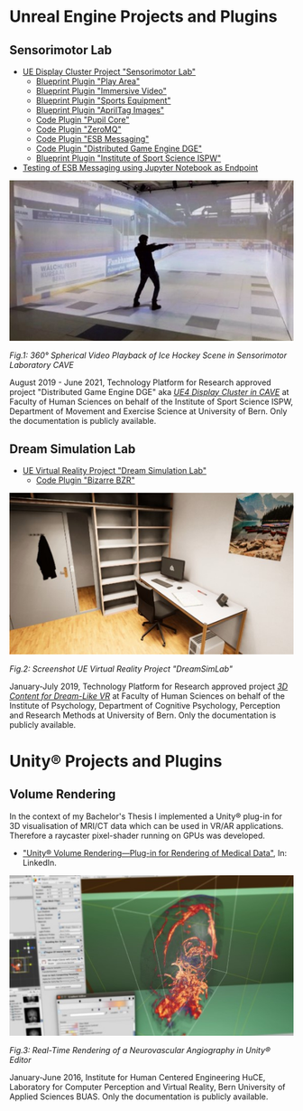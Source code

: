 # Unreal Engine Projects and Plugins

## Sensorimotor Lab

* [UE Display Cluster Project "Sensorimotor Lab"](SensorimotorLab)
  * [Blueprint Plugin "Play Area"](PlayArea)
  * [Blueprint Plugin "Immersive Video"](ImmersiveVideo)
  * [Blueprint Plugin "Sports Equipment"](SportsEquipment)
  * [Blueprint Plugin "AprilTag Images"](AprilTagImages)
  * [Code Plugin "Pupil Core"](Pupil)
  * [Code Plugin "ZeroMQ"](ZeroMQ)
  * [Code Plugin "ESB Messaging"](ESBMessaging)
  * [Code Plugin "Distributed Game Engine DGE"](DGE)
  * [Blueprint Plugin "Institute of Sport Science ISPW"](ISPW)
* [Testing of ESB Messaging using Jupyter Notebook as Endpoint](ISPW/Testing/)

![360° Spherical Video Playback in Sensorimotor Laboratory CAVE: Ice Hockey Scene](TeaserSensorimotorLab.jpg "360° Spherical Video Playback in Sensorimotor Laboratory CAVE: Ice Hockey Scene")
<p><em>Fig.1: 360° Spherical Video Playback of Ice Hockey Scene in Sensorimotor Laboratory CAVE</em></p>

August 2019 - June 2021, Technology Platform for Research approved project "Distributed Game Engine DGE" aka [*UE4 Display Cluster in CAVE*](https://www.tpf.philhum.unibe.ch/portfolio/ue4DisplayCluster) at Faculty of Human Sciences on behalf of the Institute of Sport Science ISPW, Department of Movement and Exercise Science at University of Bern. Only the documentation is publicly available.

## Dream Simulation Lab

* [UE Virtual Reality Project "Dream Simulation Lab"](DreamSimLab)
  <!-- * [Content Plugin "Virtual Learning Attendance VIRLA"](VIRLA) -->
  * [Code Plugin "Bizarre BZR"](BZR)

![Teaser DreamSimLab](TeaserDreamSimLab.jpg "Teaser DreamSimLab")
<p><em>Fig.2: Screenshot UE Virtual Reality Project "DreamSimLab"</em></p>

January-July 2019, Technology Platform for Research approved project [*3D Content for Dream-Like VR*](https://www.tpf.philhum.unibe.ch/portfolio/dreamLikeVR) at Faculty of Human Sciences on behalf of the Institute of Psychology, Department of Cognitive Psychology, Perception and Research Methods at University of Bern. Only the documentation is publicly available.

# Unity® Projects and Plugins

## Volume Rendering

In the context of my Bachelor's Thesis I implemented a Unity® plug-in for 3D visualisation of MRI/CT data which can be used in VR/AR applications. Therefore a raycaster pixel-shader running on GPUs was developed.

* ["Unity® Volume Rendering—Plug-in for Rendering of Medical Data"](https://www.linkedin.com/pulse/unity-volume-rendering-roland-bruggmann/), In: LinkedIn.

![Teaser VolumeRendering](TeaserVolumeRendering.jpg "Teaser VolumeRendering")
<p><em>Fig.3: Real-Time Rendering of a Neurovascular Angiography in Unity® Editor</em></p>

January-June 2016, Institute for Human Centered Engineering HuCE, Laboratory for Computer Perception and Virtual Reality, Bern University of Applied Sciences BUAS. Only the documentation is publicly available.
